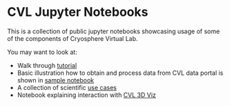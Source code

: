 # CVL Jupyter Notebooks

This is a collection of public jupyter notebooks showcasing usage of some of the components of Cryosphere Virtual Lab.

You may want to look at:
* Walk through [tutorial](tutorial.md)
* Basic illustration how to obtain and process data from CVL data portal is shown in [sample notebook](cvl_get-started.ipynb)
* A collection of scientific [use cases](https://github.com/CryosphereVirtualLab/cvl_science_use_cases)
* Notebook explaining interaction with [CVL 3D Viz](https://github.com/CryosphereVirtualLab/cvl-3d-viz/blob/master/notebooks/Examples.ipynb)
